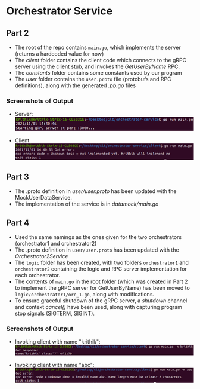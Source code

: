 # Orchestrator Service

## Part 2

- The root of the repo contains `main.go`, which implements the server (returns a hardcoded value for now)
- The *client* folder contains the client code which connects to the gRPC server using the client stub, and invokes the *GetUserByName* RPC.
- The *constants* folder contains some constants used by our program
- The *user* folder contains the `user.proto` file (protobufs and RPC definitions), along with the generated *.pb.go* files

### Screenshots of Output

- Server:
![](screenshots/part2_server.png)

- Client
![](screenshots/part2_client.png)

## Part 3

- The .proto definition in *user/user.proto* has been updated with the MockUserDataService.
- The implementation of the service is in *datamock/main.go*

## Part 4

- Used the same namings as the ones given for the two orchestrators (orchestrator1 and orchestrator2)
- The .proto definition in `user/user.proto` has been updated with the *Orchestrator2Service* 
- The `logic` folder has been created, with two folders `orchestrator1` and `orchestrator2` containing the logic and RPC server implementation for each orchestrator.
- The contents of `main.go` in the root folder (which was created in Part 2 to implement the gRPC server for GetUserByName) has been moved to `logic/orchestrator1/orc_1.go`, along with modifications.
- To ensure graceful shutdown of the gRPC server, a *shutdown* channel and context *cancel()* have been used, along with capturing program stop signals (SIGTERM, SIGINT).

### Screenshots of Output

- Invoking client with name "krithik":
![](screenshots/part4_krithik.png)

- Invoking client with name "abc":
![](screenshots/part4_abc.png)
